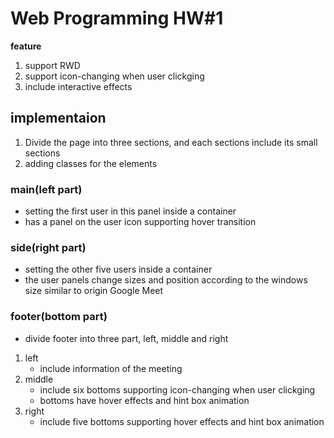 # Web Programming HW#1
**feature**
1. support RWD 
2. support icon-changing when user clickging
3. include interactive effects 
## implementaion
1. Divide the page into three sections, and each sections include its small sections
2. adding classes for the elements 
### main(left part)
- setting the first user in this panel inside a container 
- has a panel on the user icon supporting hover transition
### side(right part)
- setting the other five users inside a container
- the user panels change sizes and position according to the windows size similar to origin Google Meet

### footer(bottom part)
- divide footer into three part, left, middle and right
1. left
    - include information of the meeting
2. middle 
    - include six bottoms supporting icon-changing when user clickging
    - bottoms have hover effects and hint box animation
3. right
    - include five bottoms supporting hover effects and hint box animation
        

